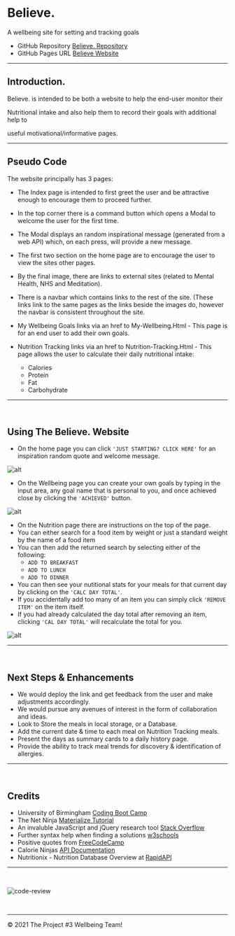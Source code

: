 # Believe.
A wellbeing site for setting and tracking goals

*   GitHub Repository [Believe. Repository](https://github.com/Maryum97/believe)
*   GitHub Pages URL [Believe Website](https://maryum97.github.io/believe/)
---

## Introduction.

Believe. is intended to be both a website to help the end-user monitor their 

Nutritional intake and also help them to record their goals with additional help to 

useful motivational/informative pages.   

---

## Pseudo Code
The website principally has 3 pages: 

* The Index page is intended to first greet the user and be attractive enough to encourage them to proceed further.

* In the top corner there is a command button which opens a Modal to welcome the user for the first time.  

* The Modal displays an random inspirational message (generated from a web API) which, on each press, will provide a new message.

* The first two section on the home page are to encourage the user to view the sites other pages.

* By the final image, there are links to external sites (related to Mental Health, NHS and Meditation).

* There is a navbar which contains links to the rest of the site. (These links link to the same pages as the links beside the images do, however the navbar is consistent throughout the site.

*  My Wellbeing Goals links via an href to My-Wellbeing.Html - This page is for an end user to add their own goals.

*  Nutrition Tracking links via an href to Nutrition-Tracking.Html - This page allows the user to calculate their daily nutritional intake:
    *   Calories 
    *   Protein 
    *   Fat
    *   Carbohydrate 

---

<br>


##  Using The Believe. Website

*   On the home page you can click ```'JUST STARTING? CLICK HERE'``` for an inspiration random quote and welcome message.

![alt](README_img/screenshot_01.PNG)

*   On the Wellbeing page you can create your own goals by typing in the input area, any goal name that is personal to you, and once achieved close by clicking the ```'ACHIEVED'``` button.

![alt](README_img/screenshot_02.PNG)

*   On the Nutrition page there are instructions on the top of the page.
*   You can either search for a food item by weight or just a standard weight by the name of a food item
*   You can then add the returned search by selecting either of the following:
    *   ```ADD TO BREAKFAST```
    *   ```ADD TO LUNCH```
    *   ```ADD TO DINNER```
*   You can then see your nutitional stats for your meals for that current day by clicking on the ```'CALC DAY TOTAL'```.
*   If you accidentally add too many of an item you can simply click ```'REMOVE ITEM'``` on the item itself.
*   If you had already calculated the day total after removing an item, clicking ```'CAL DAY TOTAL'``` will recalculate the total for you.

![alt](README_img/screenshot_03.PNG)


---

<br>

## Next Steps & Enhancements

*   We would deploy the link and get feedback from the user and make adjustments accordingly.
*   We would pursue any avenues of interest in the form of collaboration and ideas.
*   Look to Store the meals in local storage, or a Database.
*   Add the current date & time to each meal on Nutrition Tracking meals.
*   Present the days as summary cards to a daily history page.
*   Provide the ability to track meal trends for discovery & identification of allergies.


---

<br>


## Credits

*   University of Birmingham [Coding Boot Camp](https://bootcamp.birmingham.ac.uk/coding/)
*   The Net Ninja [Materialize Tutorial](https://www.youtube.com/playlist?list=PL4cUxeGkcC9gGrbtvASEZSlFEYBnPkmff)
*   An invaluble JavaScript and jQuery research tool [Stack Overflow](https://stackoverflow.com/)
*   Further syntax help when finding a solutions [w3schools](https://www.w3schools.com/)
*   Positive quotes from [FreeCodeCamp](https://forum.freecodecamp.org/t/free-api-inspirational-quotes-json-with-code-examples/311373)
*   Calorie Ninjas [API Documentation](https://rapidapi.com/calorieninjas/api/calorieninjas)
*   Nutritionix - Nutrition Database Overview at [RapidAPI](https://rapidapi.com/msilverman/api/nutritionix-nutrition-database/details)

---
<br>

![code-review](https://img.shields.io/badge/code--review-ready%20for%20review-green)

<br>

---
© 2021 The Project #3 Wellbeing Team!
